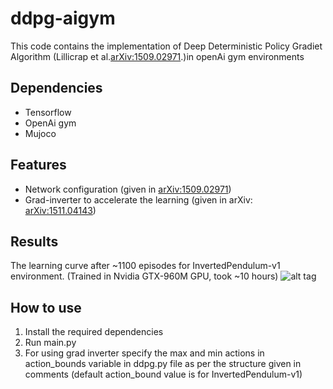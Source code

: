 # ddpg-aigym
This code contains the implementation of Deep Deterministic Policy Gradiet Algorithm (Lillicrap et al.[arXiv:1509.02971](http://arxiv.org/abs/1509.02971).)in openAi gym environments

## Dependencies
- Tensorflow
- OpenAi gym
- Mujoco

## Features
- Network configuration (given in [arXiv:1509.02971](http://arxiv.org/abs/1509.02971))
- Grad-inverter to accelerate the learning (given in arXiv: [arXiv:1511.04143](http://arxiv.org/abs/1511.04143))

## Results
The learning curve after ~1100 episodes for InvertedPendulum-v1 environment. (Trained in Nvidia GTX-960M GPU, took ~10 hours)
![alt tag](https://github.com/stevenpjg/ddpg-aigym/blob/master/learning_curve.png)

## How to use
1. Install the required dependencies
2. Run main.py
3. For using grad inverter specify the max and min actions in action_bounds variable in ddpg.py file as per the structure given in comments (default action_bound value is for InvertedPendulum-v1)




